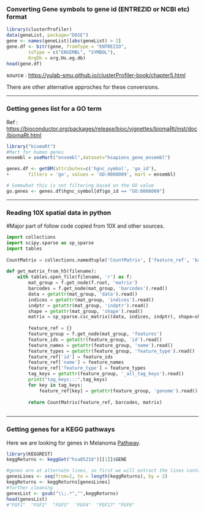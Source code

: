 ### Converting Gene symbols to gene id (ENTREZID or NCBI etc) format

```r
library(clusterProfiler)
data(geneList, package="DOSE")
gene <- names(geneList)[abs(geneList) > 2]
gene.df <- bitr(gene, fromType = "ENTREZID",
        toType = c("ENSEMBL", "SYMBOL"),
        OrgDb = org.Hs.eg.db)
head(gene.df)
```
source : https://yulab-smu.github.io/clusterProfiler-book/chapter5.html

There are other alternative approches for these conversions.

-----

### Getting genes list for a GO term

Ref : https://bioconductor.org/packages/release/bioc/vignettes/biomaRt/inst/doc/biomaRt.html
```r
library("biomaRt")
#Mart for human genes
ensembl = useMart("ensembl",dataset="hsapiens_gene_ensembl")

genes.df <- getBM(attributes=c('hgnc_symbol', 'go_id'),
+       filters = 'go', values = 'GO:0008009', mart = ensembl)

# Somewhat this is not filtering based on the GO value
go.genes <- genes.df$hgnc_symbol[df$go_id == "GO:0008009"]
```
----

### Reading 10X spatial data in python

#Major part of follow code copied from 10X and other sources.

```python
import collections
import scipy.sparse as sp_sparse
import tables
 
CountMatrix = collections.namedtuple('CountMatrix', ['feature_ref', 'barcodes', 'matrix'])
 
def get_matrix_from_h5(filename):
    with tables.open_file(filename, 'r') as f:
        mat_group = f.get_node(f.root, 'matrix')
        barcodes = f.get_node(mat_group, 'barcodes').read()
        data = getattr(mat_group, 'data').read()
        indices = getattr(mat_group, 'indices').read()
        indptr = getattr(mat_group, 'indptr').read()
        shape = getattr(mat_group, 'shape').read()
        matrix = sp_sparse.csc_matrix((data, indices, indptr), shape=shape)
         
        feature_ref = {}
        feature_group = f.get_node(mat_group, 'features')
        feature_ids = getattr(feature_group, 'id').read()
        feature_names = getattr(feature_group, 'name').read()
        feature_types = getattr(feature_group, 'feature_type').read()
        feature_ref['id'] = feature_ids
        feature_ref['name'] = feature_names
        feature_ref['feature_type'] = feature_types
        tag_keys = getattr(feature_group, '_all_tag_keys').read()
        print("tag_keys:::",tag_keys)
        for key in tag_keys:
            feature_ref[key] = getattr(feature_group, 'genome').read()
         
        return CountMatrix(feature_ref, barcodes, matrix)
     
```
---

### Getting genes for a KEGG pathways

Here we are looking for genes in Melanoma [Pathway](https://www.genome.jp/kegg-bin/get_htext?query=05218&htext=br08901.keg&option=-a&node_proc=br08901_org&proc_enabled=hsa).

```r
library(KEGGREST)
keggReturns <- keggGet("hsa05218")[[1]]$GENE

#genes are at alternate lines, so first we will extract the lines containing gene symbols
genesLines <- seq(from=2, to = length(keggReturns), by = 2)
keggReturns <- keggReturns[genesLines]
#further cleaning
genesList <- gsub("\\;.*","",keggReturns)
head(genesList)
#"FGF1"  "FGF2"  "FGF3"  "FGF4"  "FGF17" "FGF6" 
```
